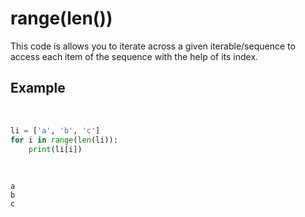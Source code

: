 # range(len())

This code is allows you to iterate across a given iterable/sequence to access each item of the sequence with the help of its index.
<br>

## Example
<br>

```python
li = ['a', 'b', 'c']
for i in range(len(li)):
    print(li[i])
```

<br>

```
a
b
c
```
